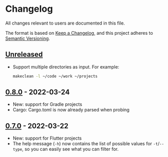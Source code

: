 # Changelog

All changes relevant to users are documented in this file.

The format is based on [Keep a Changelog](https://keepachangelog.com/en/1.0.0/),
and this project adheres to [Semantic Versioning](https://semver.org/spec/v2.0.0.html).

## [Unreleased]

- Support multiple directories as input. For example:

  ```bash
  makeclean -l ~/code ~/work ~/projects
  ```

## [0.8.0] - 2022-03-24

- New: support for Gradle projects
- Cargo: Cargo.toml is now already parsed when probing

## [0.7.0] - 2022-03-22

- New: support for Flutter projects
- The help message (`-h`) now contains the list of possible values for `-t`/`--type`, so you can easily see what you can filter for.

[unreleased]: https://github.com/kevinbader/makeclean/compare/v0.8.0...HEAD
[0.8.0]: https://github.com/kevinbader/makeclean/compare/v0.7.0...v0.8.0
[0.7.0]: https://github.com/kevinbader/makeclean/compare/v0.6.0...v0.7.0
